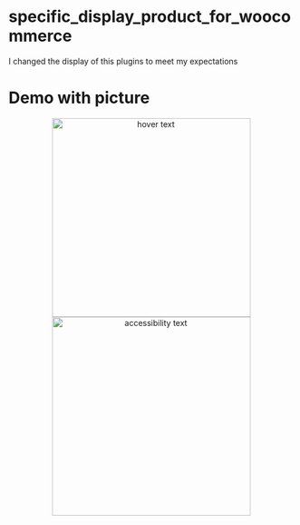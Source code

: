 # specific_display_product_for_woocommerce
I changed the display of this plugins to meet my expectations
# Demo with picture
<p align="center">
  <img src="your_relative_path_here" width="350" title="hover text">
  <img src="your_relative_path_here_number_2_large_name" width="350" alt="accessibility text">
</p>
